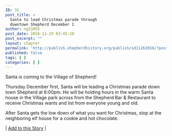 ```yaml
---
ID: 31
post_title: >
  Santa to lead Christmas parade through
  downtown Shepherd December 1
author: ng23055
post_date: 2016-11-29 03:45:10
post_excerpt: ""
layout: chapter
permalink: 'http://publish.shepherdhistory.org/publish/sd11262016/?post_type=chapter&p=31'
published: false
tags: [ ]
categories: [ ]
---
```

Santa is coming to the Village of Shepherd!

Thursday December first, Santa will be leading a Christmas parade down town Shepherd at 6:00pm. He will be holding hours in the warm Santa house in the Village park across from the Shepherd Bar &amp; Restaurant to receive Christmas wants and list from everyone young and old.

After Santa gets the low down of what you want for Christmas, stop at the neighboring elf house for a cookie and hot chocolate.

| <a href="https://docs.google.com/document/d/1udM4mtBrxJeihs4MbFZtHgaRGQIuquA941EbrlpJr50/edit?usp=sharing">Add to this Story</a> |